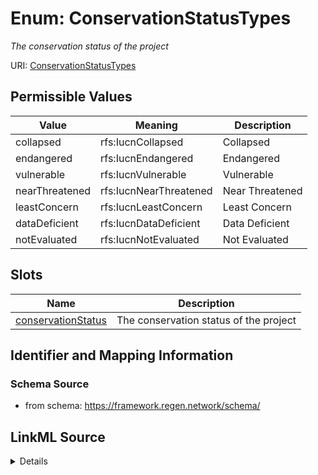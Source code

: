 # Enum: ConservationStatusTypes




_The conservation status of the project_



URI: [ConservationStatusTypes](ConservationStatusTypes.md)

## Permissible Values

| Value | Meaning | Description |
| --- | --- | --- |
| collapsed | rfs:IucnCollapsed | Collapsed |
| endangered | rfs:IucnEndangered | Endangered |
| vulnerable | rfs:IucnVulnerable | Vulnerable |
| nearThreatened | rfs:IucnNearThreatened | Near Threatened |
| leastConcern | rfs:IucnLeastConcern | Least Concern |
| dataDeficient | rfs:IucnDataDeficient | Data Deficient |
| notEvaluated | rfs:IucnNotEvaluated | Not Evaluated |




## Slots

| Name | Description |
| ---  | --- |
| [conservationStatus](conservationStatus.md) | The conservation status of the project |






## Identifier and Mapping Information







### Schema Source


* from schema: https://framework.regen.network/schema/






## LinkML Source

<details>
```yaml
name: ConservationStatusTypes
description: The conservation status of the project
from_schema: https://framework.regen.network/schema/
rank: 1000
permissible_values:
  collapsed:
    text: collapsed
    description: Collapsed
    meaning: rfs:IucnCollapsed
  endangered:
    text: endangered
    description: Endangered
    meaning: rfs:IucnEndangered
  vulnerable:
    text: vulnerable
    description: Vulnerable
    meaning: rfs:IucnVulnerable
  nearThreatened:
    text: nearThreatened
    description: Near Threatened
    meaning: rfs:IucnNearThreatened
  leastConcern:
    text: leastConcern
    description: Least Concern
    meaning: rfs:IucnLeastConcern
  dataDeficient:
    text: dataDeficient
    description: Data Deficient
    meaning: rfs:IucnDataDeficient
  notEvaluated:
    text: notEvaluated
    description: Not Evaluated
    meaning: rfs:IucnNotEvaluated

```
</details>
